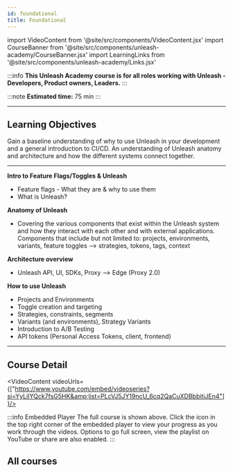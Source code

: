 ```yaml
---
id: foundational
title: Foundational
---
```

import VideoContent from '@site/src/components/VideoContent.jsx'
import CourseBanner from '@site/src/components/unleash-academy/CourseBanner.jsx'
import LearningLinks from '@site/src/components/unleash-academy/Links.jsx'

<CourseBanner level='beginners' description='Gain a baseline understanding of why to use Unleash in your development and a general introduction to CI/CD. An understanding of Unleash anatomy and architecture and how the different systems connect together.'/>

:::info
**This Unleash Academy course is for all roles working with Unleash - Developers, Product owners, Leaders.**
:::

:::note
**Estimated time:** 75 min
:::

---

## Learning Objectives

Gain a baseline understanding of why to use Unleash in your development and a general introduction to CI/CD.
An understanding of Unleash anatomy and architecture and how the different systems connect together.

---


**Intro to Feature Flags/Toggles & Unleash**
  - Feature flags - What they are & why to use them
  - What is Unleash?

**Anatomy of Unleash**
  - Covering the various components that exist within the Unleash system and how they interact with each other and with external applications. Components that include but not limited to: projects, environments, variants, feature toggles --> strategies, tokens, tags, context

**Architecture overview**
  - Unleash API, UI, SDKs, Proxy --> Edge (Proxy 2.0)

**How to use Unleash**
- Projects and Environments
- Toggle creation and targeting
- Strategies, constraints, segments
- Variants (and environments), Strategy Variants
- Introduction to A/B Testing
- API tokens (Personal Access Tokens, client, frontend)

---

## Course Detail

<VideoContent videoUrls={["https://www.youtube.com/embed/videoseries?si=YyLiIYQck7fsG5HK&amp;list=PLcVJ5JY19ncU_6cq2QaCuXDBbbitiJEn4"]}/>


:::info Embedded Player
The full course is shown above.
Click the icon in the top right corner of the embedded player to view your progress as you work through the videos.
Options to go full screen, view the playlist on YouTube or share are also enabled.
:::

## All courses

<LearningLinks />
